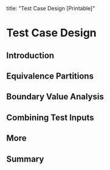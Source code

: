 <frontmatter>
title: "Test Case Design [Printable]"
</frontmatter>

<link rel="stylesheet" href="{{baseUrl}}/css/textbook.css">

<div class="website-content">

<div id="main">

# Test Case Design

## Introduction

<include src="introduction/what/unit-inParent-asFlat-print.md" boilerplate />
<include src="introduction/positiveVsNegative/unit-inParent-asFlat-print.md" boilerplate />
<include src="introduction/blackVsGlass/unit-inParent-asFlat-print.md" boilerplate />

## Equivalence Partitions

<include src="equivalencePartitions/what/unit-inParent-asFlat-print.md" boilerplate />
<include src="equivalencePartitions/basic/unit-inParent-asFlat-print.md" boilerplate />
<include src="equivalencePartitions/intermediate/unit-inParent-asFlat-print.md" boilerplate />

## Boundary Value Analysis

<include src="boundaryValueAnalysis/what/unit-inParent-asFlat-print.md" boilerplate />
<include src="boundaryValueAnalysis/how/unit-inParent-asFlat-print.md" boilerplate />

## Combining Test Inputs

<include src="combiningTestInputs/why/unit-inParent-asFlat-print.md" boilerplate />
<include src="combiningTestInputs/combinationStrategies/unit-inParent-asFlat-print.md" boilerplate />
<include src="combiningTestInputs/heuristicValid/unit-inParent-asFlat-print.md" boilerplate />
<include src="combiningTestInputs/heuristicInvalid/unit-inParent-asFlat-print.md" boilerplate />
<include src="combiningTestInputs/mix/unit-inParent-asFlat-print.md" boilerplate />

## More

<include src="more/testingUseCases/unit-inParent-asFlat-print.md" boilerplate />

## Summary

<include src="summary/recap/unit-inParent-asFlat-print.md" boilerplate />

</div>

</div>

